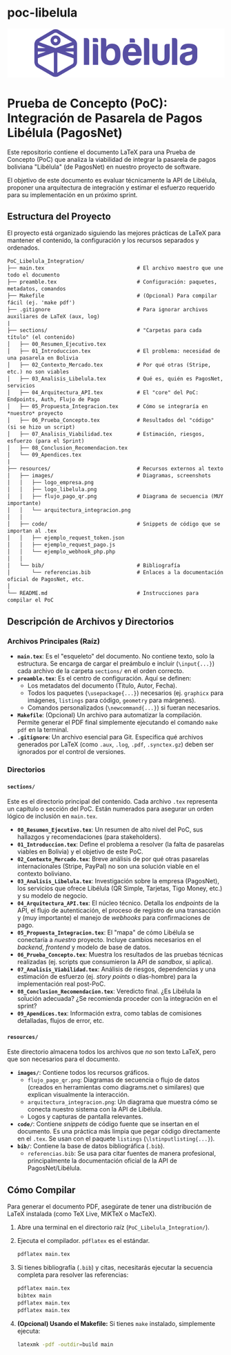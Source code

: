 # poc-libelula

![Logotipo de Libelula](./resources/images/libelula/LogoPagosTT.png)

# Prueba de Concepto (PoC): Integración de Pasarela de Pagos Libélula (PagosNet)
Este repositorio contiene el documento LaTeX para una Prueba de Concepto (PoC) que analiza la viabilidad de integrar la pasarela de pagos boliviana "Libélula" (de PagosNet) en nuestro proyecto de software.

El objetivo de este documento es evaluar técnicamente la API de Libélula, proponer una arquitectura de integración y estimar el esfuerzo requerido para su implementación en un próximo sprint.

## Estructura del Proyecto
El proyecto está organizado siguiendo las mejores prácticas de LaTeX para mantener el contenido, la configuración y los recursos separados y ordenados.

```
PoC_Libelula_Integration/
├── main.tex                              # El archivo maestro que une todo el documento
├── preamble.tex                          # Configuración: paquetes, metadatos, comandos
├── Makefile                              # (Opcional) Para compilar fácil (ej. 'make pdf')
├── .gitignore                            # Para ignorar archivos auxiliares de LaTeX (aux, log)
|
├── sections/                             # "Carpetas para cada título" (el contenido)
│   ├── 00_Resumen_Ejecutivo.tex
│   ├── 01_Introduccion.tex               # El problema: necesidad de una pasarela en Bolivia
│   ├── 02_Contexto_Mercado.tex           # Por qué otras (Stripe, etc.) no son viables
│   ├── 03_Analisis_Libelula.tex          # Qué es, quién es PagosNet, servicios
│   ├── 04_Arquitectura_API.tex           # El "core" del PoC: Endpoints, Auth, Flujo de Pago
│   ├── 05_Propuesta_Integracion.tex      # Cómo se integraría en *nuestro* proyecto
│   ├── 06_Prueba_Concepto.tex            # Resultados del "código" (si se hizo un script)
│   ├── 07_Analisis_Viabilidad.tex        # Estimación, riesgos, esfuerzo (para el Sprint)
│   ├── 08_Conclusion_Recomendacion.tex
│   └── 09_Apendices.tex
|
├── resources/                            # Recursos externos al texto
│   ├── images/                           # Diagramas, screenshots
│   │   ├── logo_empresa.png
│   │   ├── logo_libelula.png
│   │   ├── flujo_pago_qr.png             # Diagrama de secuencia (MUY importante)
│   │   └── arquitectura_integracion.png
│   │
│   ├── code/                             # Snippets de código que se importan al .tex
│   │   ├── ejemplo_request_token.json
│   │   ├── ejemplo_request_pago.js
│   │   └── ejemplo_webhook_php.php
│   │
│   └── bib/                              # Bibliografía
│       └── referencias.bib               # Enlaces a la documentación oficial de PagosNet, etc.
│
└── README.md                             # Instrucciones para compilar el PoC
```

## Descripción de Archivos y Directorios

### Archivos Principales (Raíz)

* **`main.tex`**: Es el "esqueleto" del documento. No contiene texto, solo la estructura. Se encarga de cargar el preámbulo e incluir (`\input{...}`) cada archivo de la carpeta `sections/` en el orden correcto.
* **`preamble.tex`**: Es el centro de configuración. Aquí se definen:
    * Los metadatos del documento (Título, Autor, Fecha).
    * Todos los paquetes (`\usepackage{...}`) necesarios (ej. `graphicx` para imágenes, `listings` para código, `geometry` para márgenes).
    * Comandos personalizados (`\newcommand{...}`) si fueran necesarios.
* **`Makefile`**: (Opcional) Un archivo para automatizar la compilación. Permite generar el PDF final simplemente ejecutando el comando `make pdf` en la terminal.
* **`.gitignore`**: Un archivo esencial para Git. Especifica qué archivos generados por LaTeX (como `.aux`, `.log`, `.pdf`, `.synctex.gz`) deben ser ignorados por el control de versiones.

### Directorios

#### `sections/`

Este es el directorio principal del contenido. Cada archivo `.tex` representa un capítulo o sección del PoC. Están numerados para asegurar un orden lógico de inclusión en `main.tex`.

* **`00_Resumen_Ejecutivo.tex`**: Un resumen de alto nivel del PoC, sus hallazgos y recomendaciones (para stakeholders).
* **`01_Introduccion.tex`**: Define el problema a resolver (la falta de pasarelas viables en Bolivia) y el objetivo de este PoC.
* **`02_Contexto_Mercado.tex`**: Breve análisis de por qué otras pasarelas internacionales (Stripe, PayPal) no son una solución viable en el contexto boliviano.
* **`03_Analisis_Libelula.tex`**: Investigación sobre la empresa (PagosNet), los servicios que ofrece Libélula (QR Simple, Tarjetas, Tigo Money, etc.) y su modelo de negocio.
* **`04_Arquitectura_API.tex`**: El núcleo técnico. Detalla los *endpoints* de la API, el flujo de autenticación, el proceso de registro de una transacción y (muy importante) el manejo de *webhooks* para confirmaciones de pago.
* **`05_Propuesta_Integracion.tex`**: El "mapa" de cómo Libélula se conectaría a *nuestro* proyecto. Incluye cambios necesarios en el *backend*, *frontend* y modelo de base de datos.
* **`06_Prueba_Concepto.tex`**: Muestra los resultados de las pruebas técnicas realizadas (ej. scripts que consumieron la API de *sandbox*, si aplica).
* **`07_Analisis_Viabilidad.tex`**: Análisis de riesgos, dependencias y una estimación de esfuerzo (ej. *story points* o días-hombre) para la implementación real post-PoC.
* **`08_Conclusion_Recomendacion.tex`**: Veredicto final. ¿Es Libélula la solución adecuada? ¿Se recomienda proceder con la integración en el sprint?
* **`09_Apendices.tex`**: Información extra, como tablas de comisiones detalladas, flujos de error, etc.

#### `resources/`

Este directorio almacena todos los archivos que *no* son texto LaTeX, pero que son necesarios para el documento.

* **`images/`**: Contiene todos los recursos gráficos.
    * `flujo_pago_qr.png`: Diagramas de secuencia o flujo de datos (creados en herramientas como diagrams.net o similares) que explican visualmente la interacción.
    * `arquitectura_integracion.png`: Un diagrama que muestra cómo se conecta nuestro sistema con la API de Libélula.
    * Logos y capturas de pantalla relevantes.
* **`code/`**: Contiene *snippets* de código fuente que se insertan en el documento. Es una práctica más limpia que pegar código directamente en el `.tex`. Se usan con el paquete `listings` (`\lstinputlisting{...}`).
* **`bib/`**: Contiene la base de datos bibliográfica (`.bib`).
    * `referencias.bib`: Se usa para citar fuentes de manera profesional, principalmente la documentación oficial de la API de PagosNet/Libélula.

## Cómo Compilar

Para generar el documento PDF, asegúrate de tener una distribución de LaTeX instalada (como TeX Live, MiKTeX o MacTeX).

1.  Abre una terminal en el directorio raíz (`PoC_Libelula_Integration/`).
2.  Ejecuta el compilador. `pdflatex` es el estándar.

    ```bash
    pdflatex main.tex
    ```

3.  Si tienes bibliografía (`.bib`) y citas, necesitarás ejecutar la secuencia completa para resolver las referencias:

    ```bash
    pdflatex main.tex
    bibtex main
    pdflatex main.tex
    pdflatex main.tex
    ```

4.  **(Opcional) Usando el Makefile:**
    Si tienes `make` instalado, simplemente ejecuta:

    ```bash
    latexmk -pdf -outdir=build main
    ```